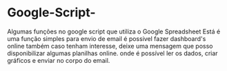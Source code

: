 # Google-Script-
Algumas funções no google script que utiliza o Google Spreadsheet
Está é uma função simples para envio de email
é possivel fazer dashboard's online também
caso tenham interesse, deixe uma mensagem que posso disponibilizar algumas planilhas online.
onde é possível ler os dados, criar gráficos e enviar no corpo do email.
